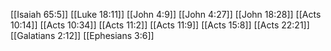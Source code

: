 [[Isaiah 65:5]]
[[Luke 18:11]]
[[John 4:9]]
[[John 4:27]]
[[John 18:28]]
[[Acts 10:14]]
[[Acts 10:34]]
[[Acts 11:2]]
[[Acts 11:9]]
[[Acts 15:8]]
[[Acts 22:21]]
[[Galatians 2:12]]
[[Ephesians 3:6]]

